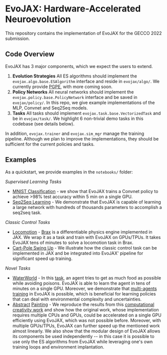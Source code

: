 # EvoJAX: Hardware-Accelerated Neuroevolution

This repository contains the implementation of EvoJAX for the GECCO 2022 submission.

## Code Overview

EvoJAX has 3 major components, which we expect the users to extend.
1. **Evolution Strategies** All ES algorithms should implement the
`evojax.algo.base.ESAlgorithm` interface and reside in `evojax/algo/`.
We currently provide [PGPE](https://people.idsia.ch/~juergen/nn2010.pdf), with more coming soon.
2. **Policy Networks** All neural networks should implement the
`evojax.policy.base.PolicyNetwork` interface and be saved in `evojax/policy/`.
In this repo, we give example implementations of the MLP, Convnet and Seq2Seq models.
3. **Tasks** All tasks should implement `evojax.task.base.VectorizedTask`
and be in `evojax/task/`. We highlight 6 non-trivial demo tasks in this codebase (see details below).

In addition, `evojax.trainer` and `evojax.sim_mgr` manage the
training pipeline. Although we plan to improve the implementations, they should
be sufficient for the current policies and tasks.

## Examples

As a quickstart, we provide examples in the `notebooks/` folder:

*Supervised Learning Tasks*
* [MNIST Classification](https://github.com/gecco-evojax/evojax/blob/main/notebooks/MNIST.ipynb) - 
we show that EvoJAX trains a Convnet policy to achieve >98% test accuracy within 5 min on a single GPU.
* [Seq2Seq Learning](https://github.com/gecco-evojax/evojax/blob/main/notebooks/Seq2SeqTask.ipynb) -
We demonstrate that EvoJAX is capable of learning a large
network with hundreds of thousands parameters to accomplish a seq2seq task.

*Classic Control Tasks*
* [Locomotion](https://github.com/gecco-evojax/evojax/blob/main/notebooks/BraxTasks.ipynb) -
[Brax](https://github.com/google/brax) is a differentiable physics
engine implemented in JAX. We wrap it as a task and train with
EvoJAX on GPUs/TPUs. It takes EvoJAX tens of minutes to solve a locomotion task in Brax.
* [Cart-Pole Swing Up](https://github.com/gecco-evojax/evojax/blob/main/notebooks/CartPole.ipynb) -
We illustrate how the classic control task can be implemented in JAX and be
integrated into EvoJAX' pipeline for significant speed up training.

*Novel Tasks*
* [WaterWorld](https://github.com/gecco-evojax/evojax/blob/main/notebooks/WaterWorld.ipynb) -
In this [task](https://cs.stanford.edu/people/karpathy/reinforcejs/waterworld.html), an
agent tries to get as much food as possible while avoiding poisons. EvoJAX is
able to learn the agent in tens of minutes on a single GPU. Moreover, we
demonstrate that [multi-agents training](https://github.com/gecco-evojax/evojax/blob/main/notebooks/MultiAgentsWaterWorld.ipynb)
in EvoJAX is possible, which is beneficial for learning policies that can deal with
environmental complexity and uncertainties.
* [Abstract](https://github.com/gecco-evojax/evojax/blob/main/notebooks/AbstractPainting01.ipynb) [Painting](https://github.com/gecco-evojax/evojax/blob/main/notebooks/AbstractPainting02.ipynb) - We reproduce the results from this [computational creativity
work](https://es-clip.github.io/) and show how the original work, whose
implementation requires multiple CPUs and GPUs, could be accelerated on a single
GPU efficiently using EvoJAX, which was not possible before. Moreover, with multiple
GPUs/TPUs, EvoJAX can further speed up the mentioned work almost linearly.
We also show that the modular design of EvoJAX allows its components
be used independently -- in this case it is possible to use only the ES algorithms
from EvoJAX while leveraging one's own training loops and environment implantation.
